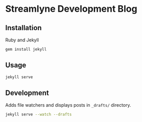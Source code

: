 # Streamlyne Development Blog

## Installation

Ruby and Jekyll

```bash
gem install jekyll
```

## Usage

```bash
jekyll serve
```

## Development

Adds file watchers and
displays posts in `_drafts/` directory.

```bash
jekyll serve --watch --drafts
```
